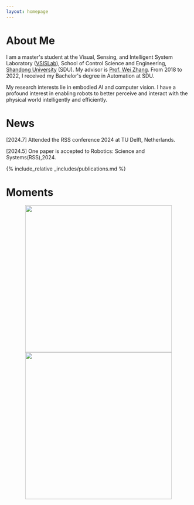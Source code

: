 ```yaml
---
layout: homepage
---
```


# About Me

I am a master's student at the Visual, Sensing, and Intelligent System Laboratory ([VSISLab](http://www.vsislab.com/)), School of Control Science and Engineering, [Shandong University](https://www.en.sdu.edu.cn/) (SDU). My advisor is [Prof. Wei Zhang](https://ieeexplore.ieee.org/author/37085379581). From 2018 to 2022, I received my Bachelor's degree in Automation at SDU.

My research interests lie in embodied AI and computer vision. I have a profound interest in enabling robots to better perceive and interact with the physical world intelligently and efficiently.



# News
[2024.7] Attended the RSS conference 2024 at TU Delft, Netherlands.

[2024.5] One paper is accepted to Robotics: Science and Systems(RSS),2024.


{% include_relative _includes/publications.md %}

# Moments
<p align = "center">    
<img  src="/assets/img/RSS.jpg" width="400" />
<img  src="/assets/img/RSS2.jpg" width="400" />
</p>

